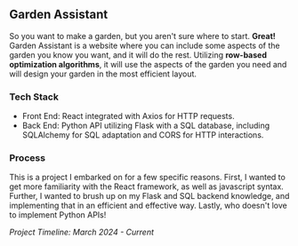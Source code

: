 ## Garden Assistant
So you want to make a garden, but you aren't sure where to start. **Great!** Garden Assistant is a website where you can include some aspects of the garden you know you want, 
and it will do the rest. Utilizing **row-based optimization algorithms**, it will use the aspects of the garden you need and will design your garden in the most efficient layout.

### Tech Stack
- Front End: React integrated with Axios for HTTP requests.
- Back End: Python API utilizing Flask with a SQL database, including SQLAlchemy for SQL adaptation and CORS for HTTP interactions.

### Process
This is a project I embarked on for a few specific reasons. First, I wanted to get more familiarity with the React framework, as well as javascript syntax. Further, I wanted to
brush up on my Flask and SQL backend knowledge, and implementing that in an efficient and effective way. Lastly, who doesn't love to implement Python APIs!

_Project Timeline: March 2024 - Current_
